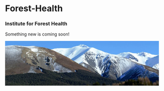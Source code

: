 # Forest-Health
### Institute for Forest Health
Something new is coming soon!

![DGRC Trial](NZ_Treeline.jpg)

